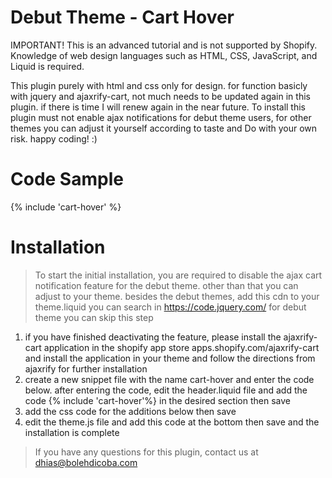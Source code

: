 # Debut Theme - Cart Hover

IMPORTANT! This is an advanced tutorial and is not supported by Shopify. Knowledge of web design languages such as HTML, CSS, JavaScript, and Liquid is required.

This plugin purely with html and css only for design. for function basicly with jquery and ajaxrify-cart, not much needs to be updated again in this plugin. if there is time I will renew again in the near future.
To install this plugin must not enable ajax notifications for debut theme users, for other themes you can adjust it yourself according to taste and Do with your own risk. happy coding! :)

# Code Sample
<div class="hover">
            {% include 'cart-hover' %}
</div>


# Installation

>To start the initial installation, you are required to disable the ajax cart notification feature for the debut theme. other than that you can adjust to your theme.
besides the debut themes, add this cdn to your theme.liquid you can search in
https://code.jquery.com/
for debut theme you can skip this step

1. if you have finished deactivating the feature, please install the ajaxrify-cart application in the shopify app store apps.shopify.com/ajaxrify-cart and install the application in your theme and follow the directions from ajaxrify for further installation
2. create a new snippet file with the name cart-hover and enter the code below. after entering the code, edit the header.liquid file and add the code
{% include 'cart-hover'%}
in the desired section then save
3. add the css code for the additions below then save
4. edit the theme.js file and add this code at the bottom then save and the installation is complete

> If you have any questions for this plugin, contact us at dhias@bolehdicoba.com
